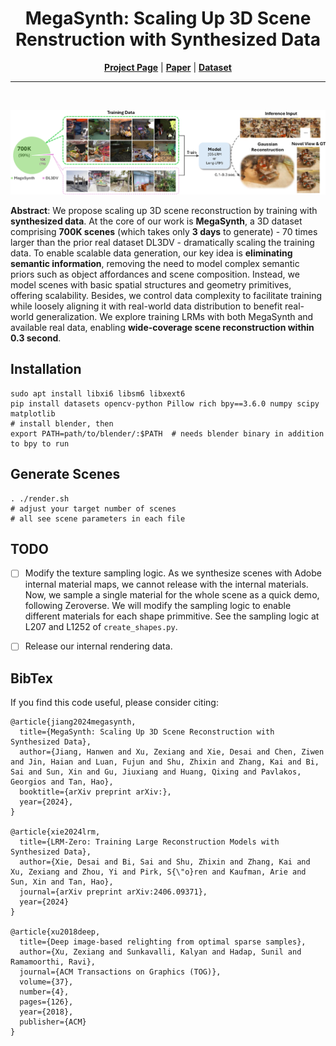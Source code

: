 <div align="center">

# MegaSynth: Scaling Up 3D Scene Renstruction with Synthesized Data

</div>

<div align="center">
    <a href="https://hwjiang1510.github.io/MegaSynth/"><strong>Project Page</strong></a> |
    <a href="https://arxiv.org/abs/"><strong>Paper</strong></a> | 
    <a href="https://huggingface.co/datasets/hwjiang/MegaSynth"><strong>Dataset</strong></a>
</div>

--------------------------------------------------------------------------------
<br>

![overview.png](assets/overview.png "overview.png")

**Abstract**: We propose scaling up 3D scene reconstruction by training with <b>synthesized data</b>. At the core of our work is <b>MegaSynth</b>, a 3D dataset comprising <b>700K scenes</b> (which takes only <b>3 days</b> to generate) - 70 times larger than the prior real dataset DL3DV - dramatically scaling the training data. To enable scalable data generation, our key idea is <b>eliminating semantic information</b>, removing the need to model complex semantic priors such as object affordances and scene composition. Instead, we model scenes with basic spatial structures and geometry primitives, offering scalability. Besides, we control data complexity to facilitate training while loosely aligning it with real-world data distribution to benefit real-world generalization. We explore training LRMs with both MegaSynth and available real data, enabling <b>wide-coverage scene reconstruction within 0.3 second</b>.


## Installation
```
sudo apt install libxi6 libsm6 libxext6
pip install datasets opencv-python Pillow rich bpy==3.6.0 numpy scipy matplotlib
# install blender, then
export PATH=path/to/blender/:$PATH  # needs blender binary in addition to bpy to run
```

## Generate Scenes
```
. ./render.sh
# adjust your target number of scenes
# all see scene parameters in each file
```

## TODO
- [ ] Modify the texture sampling logic. As we synthesize scenes with Adobe internal material maps, we cannot release with the internal materials. Now, we sample a single material for the whole scene as a quick demo, following Zeroverse. We will modify the sampling logic to enable different materials for each shape primmitive. See the sampling logic at L207 and L1252 of ```create_shapes.py```.
- [ ] Release our internal rendering data.


## BibTex
If you find this code useful, please consider citing:
```
@article{jiang2024megasynth,
  title={MegaSynth: Scaling Up 3D Scene Reconstruction with Synthesized Data},
  author={Jiang, Hanwen and Xu, Zexiang and Xie, Desai and Chen, Ziwen and Jin, Haian and Luan, Fujun and Shu, Zhixin and Zhang, Kai and Bi, Sai and Sun, Xin and Gu, Jiuxiang and Huang, Qixing and Pavlakos, Georgios and Tan, Hao},
  booktitle={arXiv preprint arXiv:},
  year={2024},
}

@article{xie2024lrm,
  title={LRM-Zero: Training Large Reconstruction Models with Synthesized Data},
  author={Xie, Desai and Bi, Sai and Shu, Zhixin and Zhang, Kai and Xu, Zexiang and Zhou, Yi and Pirk, S{\"o}ren and Kaufman, Arie and Sun, Xin and Tan, Hao},
  journal={arXiv preprint arXiv:2406.09371},
  year={2024}
}

@article{xu2018deep,
  title={Deep image-based relighting from optimal sparse samples},
  author={Xu, Zexiang and Sunkavalli, Kalyan and Hadap, Sunil and Ramamoorthi, Ravi},
  journal={ACM Transactions on Graphics (TOG)},
  volume={37},
  number={4},
  pages={126},
  year={2018},
  publisher={ACM}
}
```
